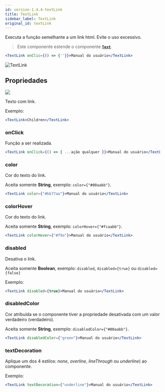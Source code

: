 ```yaml
---
id: version-1.4.4-textLink
title: TextLink
sidebar_label: TextLink
original_id: textLink
---
```


Executa a função semelhante a um link html. Evite o uso excessivo.

> Este componente estende o componente [**`Text`**](text.md).

```jsx harmony
<TextLink onClic={() => {''}}>Manual do usuário</TextLink>
```
![TextLink](assets/old_versions/textLink.png)

## Propriedades 
![](assets/badge_required.svg)<br>

Texto com link. 

Exemplo:
```jsx harmony
<TextLink>Children</TextLink>
```

### onClick

Função a ser realizada. 

```jsx harmony
<TextLink onClick={() => { ...ação qualquer }}>Manual do usuário</TextLink>
```

### color

Cor do texto do link.<br>

Aceita somente **String**, exemplo: ```color={"#00aabb"}```.

```jsx harmony
<TextLink color={"#bb77aa"}>Manual do usuário</TextLink>
```

### colorHover

Cor do texto do link.<br>

Aceita somente **String**, exemplo: ```colorHover={"#fcaabb"}```.

```jsx harmony
<TextLink colorHover={"#f9a"}>Manual do usuário</TextLink>
```

### disabled

Desativa o link.<br>

Aceita somente **Boolean**, exemplo: ```disabled```, ```disabled={true}``` ou ```disabled={false}```

Exemplo:
```jsx
<TextLink disabled={true}>Manual do usuário</TextLink>
```
 
### disabledColor

Cor atribuída se o componente tiver a propriedade desativada com um valor verdadeiro (verdadeiro). 

Aceita somente **String**, exemplo: ```disabledColor={"#00aabb"}```.

```jsx harmony
<TextLink disabledColor={"green"}>Manual do usuário</TextLink>
```

### textDecoration

Aplique um dos 4 estilos: *none*, *overline*, *lineThrough* ou *underline*) ao componente. 

Exemplo:
```jsx harmony
<TextLink textDecoration={"underline"}>Manual do usuário</TextLink>
```
